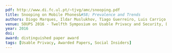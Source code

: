 ```yaml
---
pdf: http://www.di.fc.ul.pt/~tjvg/amc/snooping.pdf
title: Snooping on Mobile Phones&#58; Prevalence and Trends
authors: Diogo Marques, Ildar Muslukhov, Tiago Guerreiro, Luis Carriço, Konstantin Beznosov
venue: SOUPS 2016 - Twelfth Symposium on Usable Privacy and Security, Denver, USA, June, 2016
year: 2016
doi: 
award: distinguished paper award
tags: [Usable Privacy, Awarded Papers, Social Insiders]
---
```


